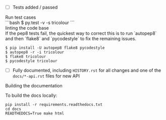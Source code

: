- [ ] Tests added / passed
<detail>
<summary> Run test cases </summary>
  ```bash
  $ py.test -v -s tricolour
  ```
</detail>

<detail>
<summary> linting the code base </summary>
If the pep8 tests fail, the quickest way to correct
this is to run `autopep8` and then `flake8` and
`pycodestyle` to fix the remaining issues.

```
$ pip install -U autopep8 flake8 pycodestyle
$ autopep8 -r -i tricolour
$ flake8 tricolour
$ pycodestyle tricolour
```
</detail>

- [ ] Fully documented, including `HISTORY.rst` for all changes
      and one of the `docs/*-api.rst` files for new API

<detail>
<summary> Building the documentation </summary>

  To build the docs locally:

  ```
  pip install -r requirements.readthedocs.txt
  cd docs
  READTHEDOCS=True make html
  ```
</detail>
